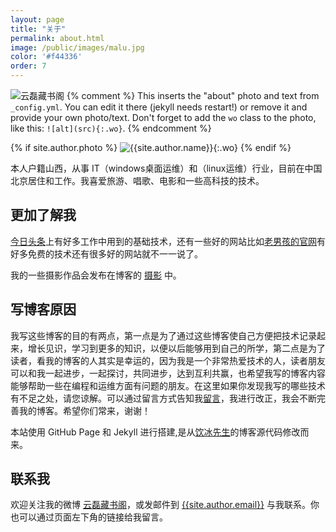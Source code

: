 ```yaml
---
layout: page
title: "关于"
permalink: about.html
image: /public/images/malu.jpg
color: '#f44336'
order: 7
---
```


![](/public/images/ylcsg.gif "云磊藏书阁")
{% comment %}
  This inserts the "about" photo and text from `_config.yml`.
  You can edit it there (jekyll needs restart!) or remove it and provide your own photo/text.
  Don't forget to add the `wo` class to the photo, like this: `![alt](src){:.wo}`.
{% endcomment %}

{% if site.author.photo %}
  ![{{site.author.name}}]({{site.author.photo}}){:.wo}
{% endif %}


本人户籍山西，从事 IT（windows桌面运维）和（linux运维）行业，目前在中国北京居住和工作。我喜爱旅游、唱歌、电影和一些高科技的技术。


## 更加了解我

[今日头条](https://www.toutiao.com/ch/software/)上有好多工作中用到的基础技术，还有一些好的网站比如[老男孩的官网](http://blog.oldboyedu.com/)有好多免费的技术还有很多好的网站就不一一说了。

我的一些摄影作品会发布在博客的 [摄影]({{site.baseurl}}/sheying/sheying.html) 中。


## 写博客原因

我写这些博客的目的有两点，第一点是为了通过这些博客使自己方便把技术记录起来，增长见识，学习到更多的知识，以便以后能够用到自己的所学，第二点是为了读者，看我的博客的人其实是幸运的，因为我是一个非常热爱技术的人，读者朋友可以和我一起进步，一起探讨，共同进步，达到互利共赢，也希望我写的博客内容能够帮助一些在编程和运维方面有问题的朋友。在这里如果你发现我写的哪些技术有不足之处，请您谅解。可以通过留言方式告知我[留言]({{site.author.github}}/471450090.io/issues/new)，我进行改正，我会不断完善我的博客。希望你们常来，谢谢！

本站使用 GitHub Page 和 Jekyll 进行搭建,是从[饮冰先生](https://github.com/myanbin/myanbin.github.io)的博客源代码修改而来。
## 联系我

欢迎关注我的微博 [云磊藏书阁](https://www.weibo.com/u/6756108773/)，或发邮件到 [{{site.author.email}}](mailto:{{site.author.email}}) 与我联系。你也可以通过页面左下角的链接给我留言。



